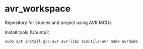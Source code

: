 # avr_workspace
Repository for studies and project using AVR MCUs 

Install tools (Ubuntu):

`sudo apt install gcc-avr avr-libc binutils-avr make avrdude`
